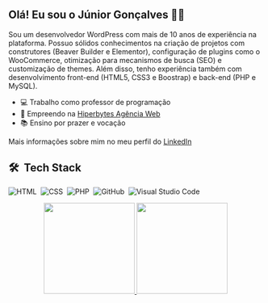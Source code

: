 ## Olá! Eu sou o Júnior Gonçalves 👋🏻

Sou um desenvolvedor WordPress com mais de 10 anos de experiência na plataforma. Possuo sólidos conhecimentos na criação de projetos com construtores (Beaver Builder e Elementor), configuração de plugins como o WooCommerce, otimização para mecanismos de busca (SEO) e customização de themes. Além disso, tenho experiência também com desenvolvimento front-end (HTML5, CSS3 e Boostrap) e back-end (PHP e MySQL).

- 💻 Trabalho como professor de programação
- 🚀 Empreendo na [Hiperbytes Agência Web](https://hiperbytes.com.br/)
- 📚 Ensino por prazer e vocação

Mais informações sobre mim no meu perfil do [LinkedIn](https://www.linkedin.com/in/jrgoncalves85/)


## 🛠 &nbsp;Tech Stack

![HTML](https://img.shields.io/badge/-HTML-05122A?style=flat&logo=HTML5)&nbsp;
![CSS](https://img.shields.io/badge/-CSS-05122A?style=flat&logo=CSS3&logoColor=1572B6)&nbsp;
![PHP](https://img.shields.io/badge/-PHP-05122A?style=flat&logo=php)&nbsp;
![GitHub](https://img.shields.io/badge/-GitHub-05122A?style=flat&logo=github)&nbsp;
![Visual Studio Code](https://img.shields.io/badge/-Visual%20Studio%20Code-05122A?style=flat&logo=visual-studio-code&logoColor=007ACC)&nbsp;

<div align="center">
  <a href="https://github.com/jrgoncalves85">
  <img height="180em" src="https://github-readme-stats.vercel.app/api?username=jrgoncalves85&show_icons=true&theme=light&include_all_commits=true&count_private=true"/>
  <img height="180em" src="https://github-readme-stats.vercel.app/api/top-langs/?username=jrgoncalves85&hide=javascript,scss,less&langs_count=6&layout=compact&langs_count=7&theme=light"/>
</div>

<br><br>
